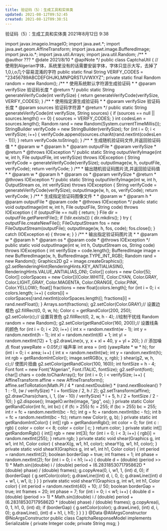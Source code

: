 ```yaml
---
title: 验证码（5）：生成工具和实体类
updated: 2021-08-12T09:52:45
created: 2021-08-12T09:38:51
---
```


验证码（5）：生成工具和实体类
2021年8月12日
9:38

import javax.imageio.ImageIO;
import java.awt.\*;
import java.awt.geom.AffineTransform;
import java.awt.image.BufferedImage;
import java.io.\*;
import java.util.Arrays;
import java.util.Random;
/\*\*
\* @author ???
\* @date 2021/8/10
\* @apiNote
\*/
public class CaptchaUtil {
//使用到Algerian字体，系统里没有的话需要安装字体，字体只显示大写，去掉了1,0,i,o几个容易混淆的字符
public static final String VERIFY_CODES = "23456789ABCDEFGHJKLMNPQRSTUVWXYZ";
private static final Random random = new Random();
/\*\*
\* 使用系统默认字符源生成验证码
\*
\* @param verifySize 验证码长度
\* @return
\*/
public static String generateVerifyCode(int verifySize) {
return generateVerifyCode(verifySize, VERIFY_CODES);
}
/\*\*
\* 使用指定源生成验证码
\*
\* @param verifySize 验证码长度
\* @param sources 验证码字符源
\* @return
\*/
public static String generateVerifyCode(int verifySize, String sources) {
if (sources == null \|\| sources.length() == 0) {
sources = VERIFY_CODES;
}
int codesLen = sources.length();
Random rand = new Random(System.currentTimeMillis());
StringBuilder verifyCode = new StringBuilder(verifySize);
for (int i = 0; i \< verifySize; i++) {
verifyCode.append(sources.charAt(rand.nextInt(codesLen - 1)));
}
return verifyCode.toString();
}
/\*\*
\* 生成随机验证码文件,并返回验证码值
\*
\* @param w
\* @param h
\* @param outputFile
\* @param verifySize
\* @return
\* @throws IOException
\*/
public static String outputVerifyImage(int w, int h, File outputFile, int verifySize) throws IOException {
String verifyCode = generateVerifyCode(verifySize);
outputImage(w, h, outputFile, verifyCode);
return verifyCode;
}
/\*\*
\* 输出随机验证码图片流,并返回验证码值
\*
\* @param w
\* @param h
\* @param os
\* @param verifySize
\* @return
\* @throws IOException
\*/
public static String outputVerifyImage(int w, int h, OutputStream os, int verifySize) throws IOException {
String verifyCode = generateVerifyCode(verifySize);
outputImage(w, h, os, verifyCode);
return verifyCode;
}
/\*\*
\* 生成指定验证码图像文件
\*
\* @param w
\* @param h
\* @param outputFile
\* @param code
\* @throws IOException
\*/
public static void outputImage(int w, int h, File outputFile, String code) throws IOException {
if (outputFile == null) {
return;
}
File dir = outputFile.getParentFile();
if (!dir.exists()) {
dir.mkdirs();
}
try {
outputFile.createNewFile();
FileOutputStream fos = new FileOutputStream(outputFile);
outputImage(w, h, fos, code);
fos.close();
} catch (IOException e) {
throw e;
}
}
/\*\*
\* 输出指定验证码图片流
\*
\* @param w
\* @param h
\* @param os
\* @param code
\* @throws IOException
\*/
public static void outputImage(int w, int h, OutputStream os, String code) throws IOException {
int verifySize = code.length();
BufferedImage image = new BufferedImage(w, h, BufferedImage.TYPE_INT_RGB);
Random rand = new Random();
Graphics2D g2 = image.createGraphics();
g2.setRenderingHint(RenderingHints.KEY_ANTIALIASING, RenderingHints.VALUE_ANTIALIAS_ON);
Color\[\] colors = new Color\[5\];
Color\[\] colorSpaces = new Color\[\]{Color.WHITE, Color.CYAN,
Color.GRAY, Color.LIGHT_GRAY, Color.MAGENTA, Color.ORANGE,
Color.PINK, Color.YELLOW};
float\[\] fractions = new float\[colors.length\];
for (int i = 0; i \< colors.length; i++) {
colors\[i\] = colorSpaces\[rand.nextInt(colorSpaces.length)\];
fractions\[i\] = rand.nextFloat();
}
Arrays.sort(fractions);
g2.setColor(Color.GRAY);// 设置边框色
g2.fillRect(0, 0, w, h);
Color c = getRandColor(200, 250);
g2.setColor(c);// 设置背景色
g2.fillRect(0, 2, w, h - 4);
//绘制干扰线
Random random = new Random();
g2.setColor(getRandColor(160, 200));// 设置线条的颜色
for (int i = 0; i \< 20; i++) {
int x = random.nextInt(w - 1);
int y = random.nextInt(h - 1);
int xl = random.nextInt(6) + 1;
int yl = random.nextInt(12) + 1;
g2.drawLine(x, y, x + xl + 40, y + yl + 20);
}
// 添加噪点
float yawpRate = 0.05f;// 噪声率
int area = (int) (yawpRate \* w \* h);
for (int i = 0; i \< area; i++) {
int x = random.nextInt(w);
int y = random.nextInt(h);
int rgb = getRandomIntColor();
image.setRGB(x, y, rgb);
}
shear(g2, w, h, c);// 使图片扭曲
g2.setColor(getRandColor(100, 160));
int fontSize = h - 4;
Font font = new Font("Algerian", Font.ITALIC, fontSize);
g2.setFont(font);
char\[\] chars = code.toCharArray();
for (int i = 0; i \< verifySize; i++) {
AffineTransform affine = new AffineTransform();
affine.setToRotation(Math.PI / 4 \* rand.nextDouble() \* (rand.nextBoolean() ? 1 : -1), (w / verifySize) \* i + fontSize / 2, h / 2);
g2.setTransform(affine);
g2.drawChars(chars, i, 1, ((w - 10) / verifySize) \* i + 5, h / 2 + fontSize / 2 - 10);
}
g2.dispose();
ImageIO.write(image, "jpg", os);
}
private static Color getRandColor(int fc, int bc) {
if (fc \> 255)
fc = 255;
if (bc \> 255)
bc = 255;
int r = fc + random.nextInt(bc - fc);
int g = fc + random.nextInt(bc - fc);
int b = fc + random.nextInt(bc - fc);
return new Color(r, g, b);
}
private static int getRandomIntColor() {
int\[\] rgb = getRandomRgb();
int color = 0;
for (int c : rgb) {
color = color \<\< 8;
color = color \| c;
}
return color;
}
private static int\[\] getRandomRgb() {
int\[\] rgb = new int\[3\];
for (int i = 0; i \< 3; i++) {
rgb\[i\] = random.nextInt(255);
}
return rgb;
}
private static void shear(Graphics g, int w1, int h1, Color color) {
shearX(g, w1, h1, color);
shearY(g, w1, h1, color);
}
private static void shearX(Graphics g, int w1, int h1, Color color) {
int period = random.nextInt(2);
boolean borderGap = true;
int frames = 1;
int phase = random.nextInt(2);
for (int i = 0; i \< h1; i++) {
double d = (double) (period \>\> 1)
\* Math.sin((double) i / (double) period
\+ (6.2831853071795862D \* (double) phase)
/ (double) frames);
g.copyArea(0, i, w1, 1, (int) d, 0);
if (borderGap) {
g.setColor(color);
g.drawLine((int) d, i, 0, i);
g.drawLine((int) d + w1, i, w1, i);
}
}
}
private static void shearY(Graphics g, int w1, int h1, Color color) {
int period = random.nextInt(40) + 10; // 50;
boolean borderGap = true;
int frames = 20;
int phase = 7;
for (int i = 0; i \< w1; i++) {
double d = (double) (period \>\> 1)
\* Math.sin((double) i / (double) period
\+ (6.2831853071795862D \* (double) phase)
/ (double) frames);
g.copyArea(i, 0, 1, h1, 0, (int) d);
if (borderGap) {
g.setColor(color);
g.drawLine(i, (int) d, i, 0);
g.drawLine(i, (int) d + h1, i, h1);
}
}
}
}
@Data
@AllArgsConstructor
@NoArgsConstructor
public class CaptchaResponseModel implements Serializable {
private Integer code;
private String msg;
}
